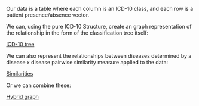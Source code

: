 Our data is a table where each column is an ICD-10 class, and each row is a patient presence/absence vector.

We can, using the pure ICD-10 Structure, create an graph representation of the relationship in the form of the classification tree itself:

[ICD-10 tree](/pages/icd10_tree)

We can also represent the relationships between diseases determined by a disease x disease pairwise similarity measure applied to the data:

[Similarities]()

Or we can combine these:

[Hybrid graph](/pages/icd10_tree_sims)
